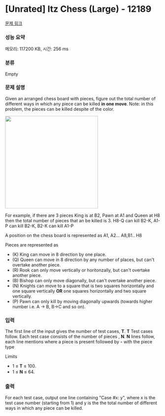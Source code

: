 # [Unrated] Itz Chess (Large) - 12189 

[문제 링크](https://www.acmicpc.net/problem/12189) 

### 성능 요약

메모리: 117200 KB, 시간: 256 ms

### 분류

Empty

### 문제 설명

<p>Given an arranged chess board with pieces, figure out the total number of different ways in which any piece can be killed <strong>in one move</strong>. Note: in this problem, the pieces can be killed despite of the color.</p>

<p><img alt="" src="https://onlinejudgeimages.s3.amazonaws.com/problem/12188/images-2.jpeg" style="height:301px; width:301px"></p>

<p>For example, if there are 3 pieces King is at B2, Pawn at A1 and Queen at H8 then the total number of pieces that an be killed is 3. H8-Q can kill B2-K, A1-P can kill B2-K, B2-K can kill A1-P</p>

<p>A position on the chess board is represented as A1, A2... A8,B1.. H8</p>

<p>Pieces are represented as</p>

<ul>
	<li>(K) King can move in 8 direction by one place.</li>
	<li>(Q) Queen can move in 8 direction by any number of places, but can't overtake another piece.</li>
	<li>(R) Rook can only move vertically or horitonzally, but can't overtake another piece.</li>
	<li>(B) Bishop can only move diagonally, but can't overtake another piece.</li>
	<li>(N) Knights can move to a square that is two squares horizontally and one square vertically <strong>OR</strong> one squares horizontally and two square vertically.</li>
	<li>(P) Pawn can only kill by moving diagonally upwards (towards higher number i.e. A -> B, B->C and so on).</li>
</ul>

### 입력 

 <p>The first line of the input gives the number of test cases, <strong>T</strong>. <strong>T</strong> Test cases follow. Each test case consists of the number of pieces , <strong>N</strong>. <strong>N</strong> lines follow, each line mentions where a piece is present followed by <strong>-</strong> with the piece type</p>

<p>Limits</p>

<ul>
	<li>1 ≤ <strong>T</strong> ≤ 100.</li>
	<li><span style="line-height:1.6em">1 ≤ </span><strong style="line-height:1.6em">N</strong><span style="line-height:1.6em"> ≤ 64.</span></li>
</ul>

### 출력 

 <p>For each test case, output one line containing "Case #x: y", where x is the test case number (starting from 1) and y is the the total number of different ways in which any piece can be killed.</p>


